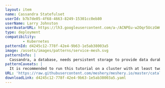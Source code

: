 ```yaml
---
layout: item
name: Cassandra Statefulset
userId: b7b7de05-4f68-4663-8249-15301cc0eb80
userName: Larry Johnston
userAvatarURL: https://lh3.googleusercontent.com/a-/ACNPEu-w2Oqr5UczGWmVq92gllslHRVjF1t9vrWx8-R6nw=s96-c
type: deployment
compatibility: 
        - Kubernetes
patternId: d4245c12-778f-42e4-9b63-1e5ab38003a5
image: /assets/images/patterns/service-mesh.svg
patternInfo: |
  Cassandra, a database, needs persistent storage to provide data durability (application state). StatefulSets make it easier to deploy stateful applications into your Kubernetes cluster.
patternCaveats: |
  It is recommended to run this tutorial on a cluster with at least two nodes that are not acting as control plane hosts. 
URL: 'https://raw.githubusercontent.com/meshery/meshery.io/master/catalog/d4245c12-778f-42e4-9b63-1e5ab38003a5.yaml'
downloadLink: d4245c12-778f-42e4-9b63-1e5ab38003a5.yaml
---
```

